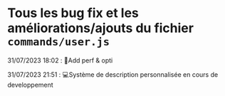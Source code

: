# Tous les bug fix et les améliorations/ajouts du fichier `commands/user.js` 

31/07/2023 18:02 : 🧵Add perf & opti

31/07/2023 21:51 : 💻Système de description personnalisée en cours de developpement
